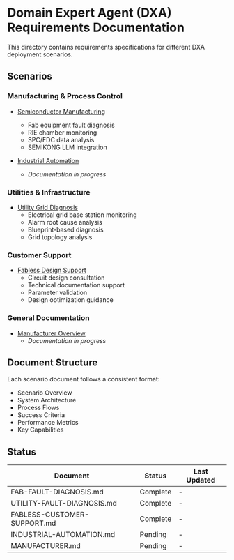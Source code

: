 # Domain Expert Agent (DXA) Requirements Documentation

This directory contains requirements specifications for different DXA deployment scenarios.

## Scenarios

### Manufacturing & Process Control

- [Semiconductor Manufacturing](FAB-FAULT-DIAGNOSIS.md)
  - Fab equipment fault diagnosis
  - RIE chamber monitoring
  - SPC/FDC data analysis
  - SEMIKONG LLM integration

- [Industrial Automation](INDUSTRIAL-AUTOMATION.md)
  - *Documentation in progress*

### Utilities & Infrastructure

- [Utility Grid Diagnosis](UTILITY-FAULT-DIAGNOSIS.md)
  - Electrical grid base station monitoring
  - Alarm root cause analysis
  - Blueprint-based diagnosis
  - Grid topology analysis

### Customer Support

- [Fabless Design Support](FABLESS-CUSTOMER-SUPPORT.md)
  - Circuit design consultation
  - Technical documentation support
  - Parameter validation
  - Design optimization guidance

### General Documentation

- [Manufacturer Overview](MANUFACTURER.md)
  - *Documentation in progress*

## Document Structure

Each scenario document follows a consistent format:
- Scenario Overview
- System Architecture
- Process Flows
- Success Criteria
- Performance Metrics
- Key Capabilities

## Status

| Document | Status | Last Updated |
|----------|---------|--------------|
| FAB-FAULT-DIAGNOSIS.md | Complete | - |
| UTILITY-FAULT-DIAGNOSIS.md | Complete | - |
| FABLESS-CUSTOMER-SUPPORT.md | Complete | - |
| INDUSTRIAL-AUTOMATION.md | Pending | - |
| MANUFACTURER.md | Pending | - |
